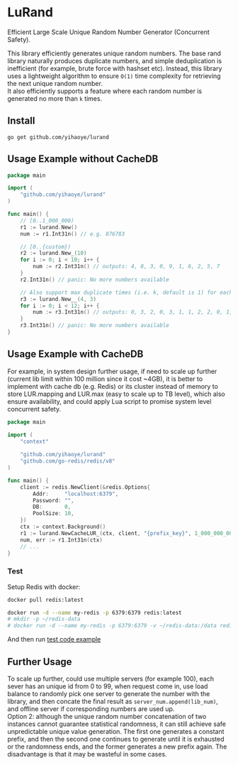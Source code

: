 # LuRand
Efficient Large Scale Unique Random Number Generator (Concurrent Safety).  

This library efficiently generates unique random numbers. The base rand library naturally produces duplicate numbers, and simple deduplication is inefficient (for example, brute force with hashset etc). Instead, this library uses a lightweight algorithm to ensure `O(1)` time complexity for retrieving the next unique random number.  
It also efficiently supports a feature where each random number is generated no more than `k` times.  
  
## Install
`go get github.com/yihaoye/lurand`  

## Usage Example without CacheDB
```go
package main

import (
    "github.com/yihaoye/lurand"
)

func main() {
    // [0..1_000_000)
    r1 := lurand.New()
    num := r1.Int31n() // e.g. 876783

    // [0..{custom})
    r2 := lurand.New_(10)
    for i := 0; i < 10; i++ {
        num := r2.Int31n() // outputs: 4, 8, 3, 0, 9, 1, 6, 2, 5, 7
    }
    r2.Int31n() // panic: No more numbers available

    // Also support max duplicate times (i.e. k, default is 1) for each random number
    r3 := lurand.New__(4, 3)
    for i := 0; i < 12; i++ {
        num := r3.Int31n() // outputs: 0, 3, 2, 0, 3, 1, 1, 2, 2, 0, 1, 3
    }
    r3.Int31n() // panic: No more numbers available
}
```

## Usage Example with CacheDB
For example, in system design further usage, if need to scale up further (current lib limit within 100 million since it cost ~4GB), it is better to implement with cache db (e.g. Redis) or its cluster instead of memory to store LUR.mapping and LUR.max (easy to scale up to TB level), which also ensure availability, and could apply Lua script to promise system level concurrent safety.  
```go
package main

import (
    "context"
    
    "github.com/yihaoye/lurand"
    "github.com/go-redis/redis/v8"
)

func main() {
    client := redis.NewClient(&redis.Options{
		Addr:     "localhost:6379",
		Password: "",
		DB:       0,
		PoolSize: 10,
	})
    ctx := context.Background()
    r1 := lurand.NewCacheLUR_(ctx, client, "{prefix_key}", 1_000_000_000, 0) // setup max range depends on Redis (cluster) memory capacity, last param 0 here means no ttl (specify ttl based on second)
    num, err := r1.Int31n(ctx)
    // ...
}
```

### Test
Setup Redis with docker:  
```bash
docker pull redis:latest

docker run -d --name my-redis -p 6379:6379 redis:latest
# mkdir -p ~/redis-data
# docker run -d --name my-redis -p 6379:6379 -v ~/redis-data:/data redis:latest --save 60 1
```  
And then run [test code example](./lurand_cache_test.go)  

## Further Usage
To scale up further, could use multiple servers (for example 100), each sever has an unique id from 0 to 99, when request come in, use load balance to randomly pick one server to generate the number with the library, and then concate the final result as `server_num.append(lib_num)`, and offline server if corresponding numbers are used up.  
Option 2: although the unique random number concatenation of two instances cannot guarantee statistical randomness, it can still achieve safe unpredictable unique value generation. The first one generates a constant prefix, and then the second one continues to generate until it is exhausted or the randomness ends, and the former generates a new prefix again. The disadvantage is that it may be wasteful in some cases.  
